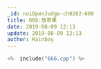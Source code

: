 ```yaml
---
_id: noiOpenJudge-ch0202-666
title: 666:放苹果
date: 2019-08-09 12:13
update: 2019-08-09 12:13
author: Rainboy
---
```


```c
<%- include("666.cpp") %>
```

